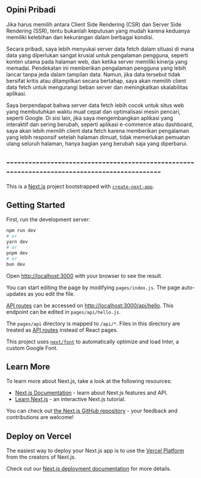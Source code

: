 ## Opini Pribadi
Jika harus memilih antara Client Side Rendering (CSR) dan Server Side Rendering (SSR), tentu bukanlah keputusan yang mudah karena keduanya memiliki kelebihan dan kekurangan dalam berbagai kondisi.

Secara pribadi, saya lebih menyukai server data fetch dalam situasi di mana data yang diperlukan sangat krusial untuk pengalaman pengguna, seperti konten utama pada halaman web, dan ketika server memiliki kinerja yang memadai. Pendekatan ini memberikan pengalaman pengguna yang lebih lancar tanpa jeda dalam tampilan data. Namun, jika data tersebut tidak bersifat kritis atau ditampilkan secara bertahap, saya akan memilih client data fetch untuk mengurangi beban server dan meningkatkan skalabilitas aplikasi.

Saya berpendapat bahwa server data fetch lebih cocok untuk situs web yang membutuhkan waktu muat cepat dan optimalisasi mesin pencari, seperti Google. Di sisi lain, jika saya mengembangkan aplikasi yang interaktif dan sering berubah, seperti aplikasi e-commerce atau dashboard, saya akan lebih memilih client data fetch karena memberikan pengalaman yang lebih responsif setelah halaman dimuat, tidak memerlukan pemuatan ulang seluruh halaman, hanya bagian yang berubah saja yang diperbarui.
## ---------------------------------------------------------------------------------------------

This is a [Next.js](https://nextjs.org/) project bootstrapped with [`create-next-app`](https://github.com/vercel/next.js/tree/canary/packages/create-next-app).

## Getting Started

First, run the development server:

```bash
npm run dev
# or
yarn dev
# or
pnpm dev
# or
bun dev
```

Open [http://localhost:3000](http://localhost:3000) with your browser to see the result.

You can start editing the page by modifying `pages/index.js`. The page auto-updates as you edit the file.

[API routes](https://nextjs.org/docs/api-routes/introduction) can be accessed on [http://localhost:3000/api/hello](http://localhost:3000/api/hello). This endpoint can be edited in `pages/api/hello.js`.

The `pages/api` directory is mapped to `/api/*`. Files in this directory are treated as [API routes](https://nextjs.org/docs/api-routes/introduction) instead of React pages.

This project uses [`next/font`](https://nextjs.org/docs/basic-features/font-optimization) to automatically optimize and load Inter, a custom Google Font.

## Learn More

To learn more about Next.js, take a look at the following resources:

- [Next.js Documentation](https://nextjs.org/docs) - learn about Next.js features and API.
- [Learn Next.js](https://nextjs.org/learn) - an interactive Next.js tutorial.

You can check out [the Next.js GitHub repository](https://github.com/vercel/next.js/) - your feedback and contributions are welcome!

## Deploy on Vercel

The easiest way to deploy your Next.js app is to use the [Vercel Platform](https://vercel.com/new?utm_medium=default-template&filter=next.js&utm_source=create-next-app&utm_campaign=create-next-app-readme) from the creators of Next.js.

Check out our [Next.js deployment documentation](https://nextjs.org/docs/deployment) for more details.
